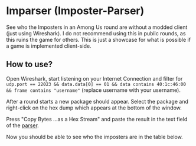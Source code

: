 # Imparser (Imposter-Parser)

See who the Imposters in an Among Us round are without a modded client (just using Wireshark).
I do not recommend using this in public rounds, as this ruins the game for others. This is just a showcase for what is possible if a game is implemented client-side.

## How to use?
Open Wireshark, start listening on your Internet Connection and filter for 
`udp.port == 22023 && data.data[0] == 01 && data contains 40:1c:46:00 && frame contains "username"` (replace username with your username).

After a round starts a new package should appear. Select the package and right-click on the hex dump which appears at the bottom of the window.

Press "Copy Bytes ...as a Hex Stream" and paste the result in the text field of the [parser](https://imparser.netlify.app/).

Now you should be able to see who the imposters are in the table below.
